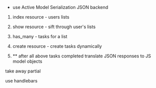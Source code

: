   * use Active Model Serialization JSON backend

1. index resource - users lists

2. show resource - sift through user's lists

3. has_many - tasks for a list

4. create resource - create tasks dynamically

5. ** after all above tasks completed
    translate JSON responses to JS model objects

take away partial

use handlebars
